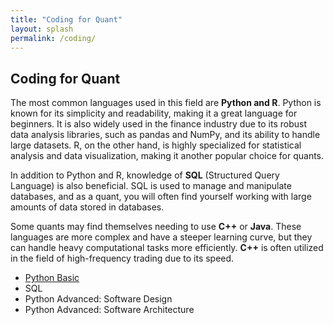 ```yaml
---
title: "Coding for Quant"
layout: splash
permalink: /coding/
---
```


## Coding for Quant

The most common languages used in this field are **Python and R**. 
Python is known for its simplicity and readability, 
making it a great language for beginners. 
It is also widely used in the finance industry due to its robust data analysis libraries, 
such as pandas and NumPy, and its ability to handle large datasets. R, 
on the other hand, is highly specialized for statistical analysis and data visualization, 
making it another popular choice for quants.

In addition to Python and R, 
knowledge of **SQL** (Structured Query Language) is also beneficial. 
SQL is used to manage and manipulate databases, 
and as a quant, you will often find yourself working with large amounts of data stored in databases.

Some quants may find themselves needing to use **C++** or **Java**. 
These languages are more complex and have a steeper learning curve, 
but they can handle heavy computational tasks more efficiently. 
**C++** is often utilized in the field of high-frequency trading due to its speed.

- [Python Basic](https://bagelquant.github.io/coding/python-basic/)
- SQL
- Python Advanced: Software Design
- Python Advanced: Software Architecture
